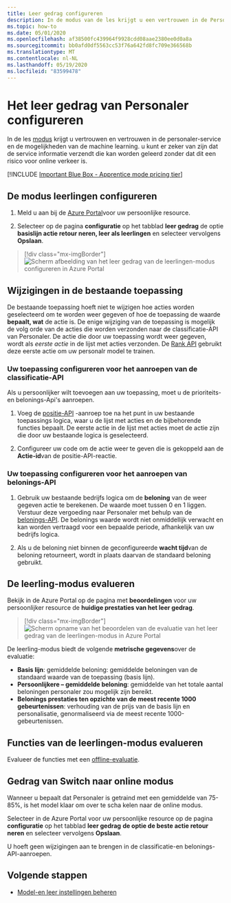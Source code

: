 ```yaml
---
title: Leer gedrag configureren
description: In de modus van de les krijgt u een vertrouwen in de Personaler-service en de mogelijkheden van de machine learning en worden er metrische gegevens gegeven die de service verzendt, zonder risico voor online verkeer.
ms.topic: how-to
ms.date: 05/01/2020
ms.openlocfilehash: af38500fc439964f9928cdd08aae2380ee0d0a8a
ms.sourcegitcommit: bb0afd0df5563cc53f76a642fd8fc709e366568b
ms.translationtype: MT
ms.contentlocale: nl-NL
ms.lasthandoff: 05/19/2020
ms.locfileid: "83599478"
---
```

# <a name="configure-the-personalizer-learning-behavior"></a>Het leer gedrag van Personaler configureren

In de les [modus](concept-apprentice-mode.md) krijgt u vertrouwen en vertrouwen in de personaler-service en de mogelijkheden van de machine learning. u kunt er zeker van zijn dat de service informatie verzendt die kan worden geleerd zonder dat dit een risico voor online verkeer is.

[!INCLUDE [Important Blue Box - Apprentice mode pricing tier](./includes/important-apprentice-mode.md)]

## <a name="configure-apprentice-mode"></a>De modus leerlingen configureren

1. Meld u aan bij de [Azure Portal](https://portal.azure.com)voor uw persoonlijke resource.

1. Selecteer op de pagina **configuratie** op het tabblad **leer gedrag** de optie **basislijn actie retour neren, leer als leerlingen** en selecteer vervolgens **Opslaan**.

> [!div class="mx-imgBorder"]
> ![Scherm afbeelding van het leer gedrag van de leerlingen-modus configureren in Azure Portal](media/settings/configure-learning-behavior-azure-portal.png)

## <a name="changes-to-the-existing-application"></a>Wijzigingen in de bestaande toepassing

De bestaande toepassing hoeft niet te wijzigen hoe acties worden geselecteerd om te worden weer gegeven of hoe de toepassing de waarde **bepaalt, wat** de actie is. De enige wijziging van de toepassing is mogelijk de volg orde van de acties die worden verzonden naar de classificatie-API van Personaler. De actie die door uw toepassing wordt weer gegeven, wordt als _eerste actie_ in de lijst met acties verzonden. De [Rank API](https://westus2.dev.cognitive.microsoft.com/docs/services/personalizer-api/operations/Rank) gebruikt deze eerste actie om uw personalr model te trainen.

### <a name="configure-your-application-to-call-the-rank-api"></a>Uw toepassing configureren voor het aanroepen van de classificatie-API

Als u persoonlijker wilt toevoegen aan uw toepassing, moet u de prioriteits-en belonings-Api's aanroepen.

1. Voeg de [positie-API](https://westus2.dev.cognitive.microsoft.com/docs/services/personalizer-api/operations/Rank) -aanroep toe na het punt in uw bestaande toepassings logica, waar u de lijst met acties en de bijbehorende functies bepaalt. De eerste actie in de lijst met acties moet de actie zijn die door uw bestaande logica is geselecteerd.

1. Configureer uw code om de actie weer te geven die is gekoppeld aan de **Actie-id**van de positie-API-reactie.

### <a name="configure-your-application-to-call-reward-api"></a>Uw toepassing configureren voor het aanroepen van belonings-API

1. Gebruik uw bestaande bedrijfs logica om de **beloning** van de weer gegeven actie te berekenen. De waarde moet tussen 0 en 1 liggen. Verstuur deze vergoeding naar Personaler met behulp van de [belonings-API](https://westus2.dev.cognitive.microsoft.com/docs/services/personalizer-api/operations/Reward). De belonings waarde wordt niet onmiddellijk verwacht en kan worden vertraagd voor een bepaalde periode, afhankelijk van uw bedrijfs logica.

1. Als u de beloning niet binnen de geconfigureerde **wacht tijd**van de beloning retourneert, wordt in plaats daarvan de standaard beloning gebruikt.

## <a name="evaluate-apprentice-mode"></a>De leerling-modus evalueren

Bekijk in de Azure Portal op de pagina met **beoordelingen** voor uw persoonlijker resource de **huidige prestaties van het leer gedrag**.

> [!div class="mx-imgBorder"]
> ![Scherm opname van het beoordelen van de evaluatie van het leer gedrag van de leerlingen-modus in Azure Portal](media/settings/evaluate-apprentice-mode.png)

De leerling-modus biedt de volgende **metrische gegevens**over de evaluatie:
* **Basis lijn**: gemiddelde beloning: gemiddelde beloningen van de standaard waarde van de toepassing (basis lijn).
* **Persoonlijkere – gemiddelde beloning**: gemiddelde van het totale aantal beloningen personaler zou mogelijk zijn bereikt.
* **Belonings prestaties ten opzichte van de meest recente 1000 gebeurtenissen**: verhouding van de prijs van de basis lijn en personalisatie, genormaliseerd via de meest recente 1000-gebeurtenissen.

## <a name="evaluate-apprentice-mode-features"></a>Functies van de leerlingen-modus evalueren

Evalueer de functies met een [offline-evaluatie](how-to-offline-evaluation.md).

## <a name="switch-behavior-to-online-mode"></a>Gedrag van Switch naar online modus

Wanneer u bepaalt dat Personaler is getraind met een gemiddelde van 75-85%, is het model klaar om over te scha kelen naar de online modus.

Selecteer in de Azure Portal voor uw persoonlijke resource op de pagina **configuratie** op het tabblad **leer gedrag** **de optie de beste actie retour neren** en selecteer vervolgens **Opslaan**.

U hoeft geen wijzigingen aan te brengen in de classificatie-en belonings-API-aanroepen.

## <a name="next-steps"></a>Volgende stappen

* [Model-en leer instellingen beheren](how-to-manage-model.md)
